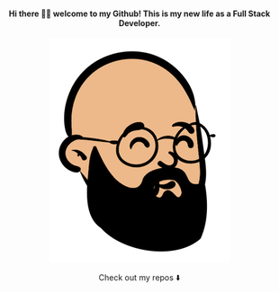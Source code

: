 <h4 align="center">
Hi there 👋🏽 welcome to my Github! This is my new life as a Full Stack Developer.
</h4>

<p align="center">
<img src=./image/Open%20Peeps%20-%20Avatar_JOSE.png>
</p>

<p align="center">
Check out my repos ⬇️
</p>
